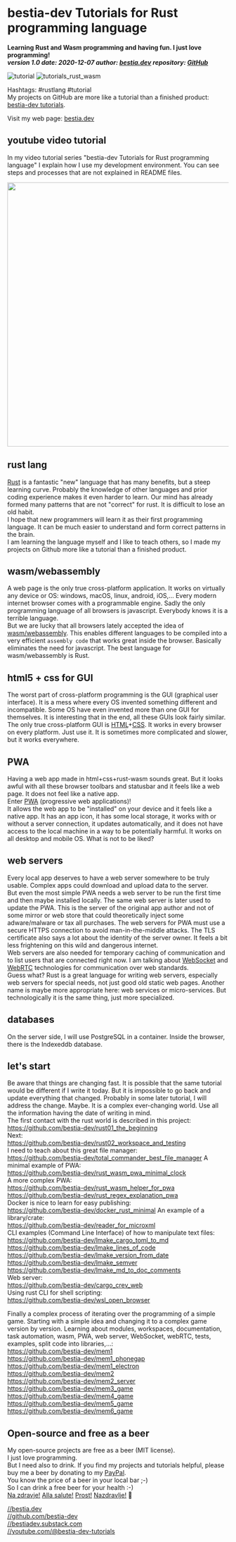 [//]: # (auto_md_to_doc_comments segment start A)

# bestia-dev Tutorials for Rust programming language

**Learning Rust and Wasm programming and having fun. I just love programming!**  
***version 1.0 date: 2020-12-07  author: [bestia.dev](https://bestia.dev) repository: [GitHub](https://github.com/bestia-dev/tutorials_rust_wasm)***  

 ![tutorial](https://img.shields.io/badge/tutorial-yellow)
 ![tutorials_rust_wasm](https://bestia.dev/webpage_hit_counter/get_svg_image/195219041.svg)

Hashtags: #rustlang #tutorial  
My projects on GitHub are more like a tutorial than a finished product: [bestia-dev tutorials](https://github.com/bestia-dev/tutorials_rust_wasm).

Visit my web page: [bestia.dev](https://bestia.dev)

## youtube video tutorial

In my video tutorial series "bestia-dev Tutorials for Rust programming language" I explain how I use my development environment. You can see steps and processes that are not explained in README files.

<!-- markdownlint-disable MD033 -->
[<img src="https://bestia.dev/images/youtube_banner.jpg" width="600px">](https://www.youtube.com/channel/UCitt3zFHK2jDetDh6ezI05A)
<!-- markdownlint-enable MD033 -->

## rust lang

[Rust](https://www.rust-lang.org/) is a fantastic "new" language that has many benefits, but a steep learning curve.
Probably the knowledge of other languages and prior coding experience makes it even harder to learn. Our mind has already formed many patterns that are not "correct" for rust. It is difficult to lose an old habit.  
I hope that new programmers will learn it as their first programming language. It can be much easier to understand and form correct patterns in the brain.  
I am learning the language myself and I like to teach others, so I made my projects on Github more like a tutorial than a finished product.  

## wasm/webassembly

A web page is the only true cross-platform application. It works on virtually any device or OS: windows, macOS, linux, android, iOS,...
Every modern internet browser comes with a programmable engine. Sadly the only programming language of all browsers is javascript. Everybody knows it is a terrible language.  
But we are lucky that all browsers lately accepted the idea of [wasm/webassembly](https://www.rust-lang.org/what/wasm). This enables different languages to be compiled into a very efficient `assembly code` that works great inside the browser. Basically eliminates the need for javascript. The best language for wasm/webassembly is Rust.

## html5 + css for GUI

The worst part of cross-platform programming is the GUI (graphical user interface). It is a mess where every OS invented something different and incompatible. Some OS have even invented more than one GUI for themselves. It is interesting that in the end, all these GUIs look fairly similar.  
The only true cross-platform GUI is [HTML](https://developer.mozilla.org/en-US/docs/Web/Guide/HTML/HTML5)+[CSS](https://www.w3schools.com/html/html_css.asp). It works in every browser on every platform. Just use it. It is sometimes more complicated and slower, but it works everywhere.  

## PWA

Having a web app made in html+css+rust-wasm sounds great. But it looks awful with all these browser toolbars and statusbar and it feels like a web page. It does not feel like a native app.  
Enter [PWA](https://developer.mozilla.org/en-US/docs/Web/Progressive_web_apps) (progressive web applications)!  
It allows the web app to be "installed" on your device and it feels like a native app. It has an app icon, it has some local storage, it works with or without a server connection, it updates automatically, and it does not have access to the local machine in a way to be potentially harmful. It works on all desktop and mobile OS. What is not to be liked?  

## web servers

Every local app deserves to have a web server somewhere to be truly usable.
Complex apps could download and upload data to the server.  
But even the most simple PWA needs a web server to be run the first time and then maybe installed locally. The same web server is later used to update the PWA. This is the server of the original app author and not of some mirror or web store that could theoretically inject some adware/malware or tax all purchases. The web servers for PWA must use a secure HTTPS connection to avoid man-in-the-middle attacks. The TLS certificate also says a lot about the identity of the server owner. It feels a bit less frightening on this wild and dangerous internet.  
Web servers are also needed for temporary caching of communication and to list users that are connected right now. I am talking about [WebSocket](https://developer.mozilla.org/en-US/docs/Web/API/WebSocket) and [WebRTC](https://developer.mozilla.org/en-US/docs/Web/API/WebRTC_API) technologies for communication over web standards.  
Guess what? Rust is a great language for writing web servers, especially web servers for special needs, not just good old static web pages. Another name is maybe more appropriate here: web services or micro-services. But technologically it is the same thing, just more specialized.  

## databases

On the server side, I will use PostgreSQL in a container.
Inside the browser, there is the Indexeddb database.

## let's start

Be aware that things are changing fast. It is possible that the same tutorial would be different if I write it today. But it is impossible to go back and update everything that changed. Probably in some later tutorial, I will address the change. Maybe. It is a complex ever-changing world. Use all the information having the date of writing in mind.  
The first contact with the rust world is described in this project:  
<https://github.com/bestia-dev/rust01_the_beginning>  
Next:  
<https://github.com/bestia-dev/rust02_workspace_and_testing>  
I need to teach about this great file manager:  
<https://github.com/bestia-dev/total_commander_best_file_manager>
A minimal example of PWA:  
<https://github.com/bestia-dev/rust_wasm_pwa_minimal_clock>  
A more complex PWA:  
<https://github.com/bestia-dev/rust_wasm_helper_for_pwa>  
<https://github.com/bestia-dev/rust_regex_explanation_pwa>  
Docker is nice to learn for easy publishing:  
<https://github.com/bestia-dev/docker_rust_minimal>
An example of a library/crate:  
<https://github.com/bestia-dev/reader_for_microxml>  
CLI examples (Command Line Interface) of how to manipulate text files:  
<https://github.com/bestia-dev/lmake_cargo_toml_to_md>  
<https://github.com/bestia-dev/lmake_lines_of_code>  
<https://github.com/bestia-dev/lmake_version_from_date>  
<https://github.com/bestia-dev/lmake_semver>  
<https://github.com/bestia-dev/lmake_md_to_doc_comments>  
Web server:  
<https://github.com/bestia-dev/cargo_crev_web>  
Using rust CLI for shell scripting:  
<https://github.com/bestia-dev/wsl_open_browser>
  
Finally a complex process of iterating over the programming of a simple game. Starting with a simple idea and changing it to a complex game version by version. Learning about modules, workspaces, documentation, task automation, wasm, PWA, web server, WebSocket, webRTC, tests, examples, split code into libraries,...:  
<https://github.com/bestia-dev/mem1>  
<https://github.com/bestia-dev/mem1_phonegap>  
<https://github.com/bestia-dev/mem1_electron>  
<https://github.com/bestia-dev/mem2>  
<https://github.com/bestia-dev/mem2_server>  
<https://github.com/bestia-dev/mem3_game>  
<https://github.com/bestia-dev/mem4_game>  
<https://github.com/bestia-dev/mem5_game>  
<https://github.com/bestia-dev/mem6_game>  

## Open-source and free as a beer

My open-source projects are free as a beer (MIT license).  
I just love programming.  
But I need also to drink. If you find my projects and tutorials helpful, please buy me a beer by donating to my [PayPal](https://paypal.me/LucianoBestia).  
You know the price of a beer in your local bar ;-)  
So I can drink a free beer for your health :-)  
[Na zdravje!](https://translate.google.com/?hl=en&sl=sl&tl=en&text=Na%20zdravje&op=translate) [Alla salute!](https://dictionary.cambridge.org/dictionary/italian-english/alla-salute) [Prost!](https://dictionary.cambridge.org/dictionary/german-english/prost) [Nazdravlje!](https://matadornetwork.com/nights/how-to-say-cheers-in-50-languages/) 🍻

[//bestia.dev](https://bestia.dev)  
[//github.com/bestia-dev](https://github.com/bestia-dev)  
[//bestiadev.substack.com](https://bestiadev.substack.com)  
[//youtube.com/@bestia-dev-tutorials](https://youtube.com/@bestia-dev-tutorials)  

[//]: # (auto_md_to_doc_comments segment end A)
